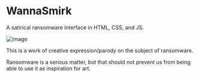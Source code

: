 # WannaSmirk

A satirical ransomware interface in HTML, CSS, and JS. 

![image](https://user-images.githubusercontent.com/67705789/226263438-d99b2ee9-9d63-45e3-a38b-51ccefd8390d.png)

This is a work of creative expression/parody on the subject of ransomware. 

Ransomware is a serious matter, but that should not prevent us from being able to use it as inspiration for art. 
